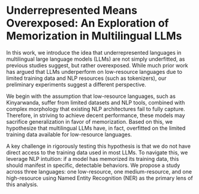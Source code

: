 # Underrepresented Means Overexposed: An Exploration of Memorization in Multilingual LLMs

In this work, we introduce the idea that underrepresented languages in multilingual large language models (LLMs) are not simply underfitted, as previous studies suggest, but rather overexposed. While much prior work has argued that LLMs underperform on low-resource languages due to limited training data and NLP resources (such as tokenizers), our preliminary experiments suggest a different perspective.

We begin with the assumption that low-resource languages, such as Kinyarwanda, suffer from limited datasets and NLP tools, combined with complex morphology that existing NLP architectures fail to fully capture. Therefore, in striving to achieve decent performance, these models may sacrifice generalization in favor of memorization. Based on this, we hypothesize that multilingual LLMs have, in fact, overfitted on the limited training data available for low-resource languages.

A key challenge in rigorously testing this hypothesis is that we do not have direct access to the training data used in most LLMs. To navigate this, we leverage NLP intuition: if a model has memorized its training data, this should manifest in specific, detectable behaviors. We propose a study across three languages: one low-resource, one medium-resource, and one high-resource using Named Entity Recognition (NER) as the primary lens of this analysis.

